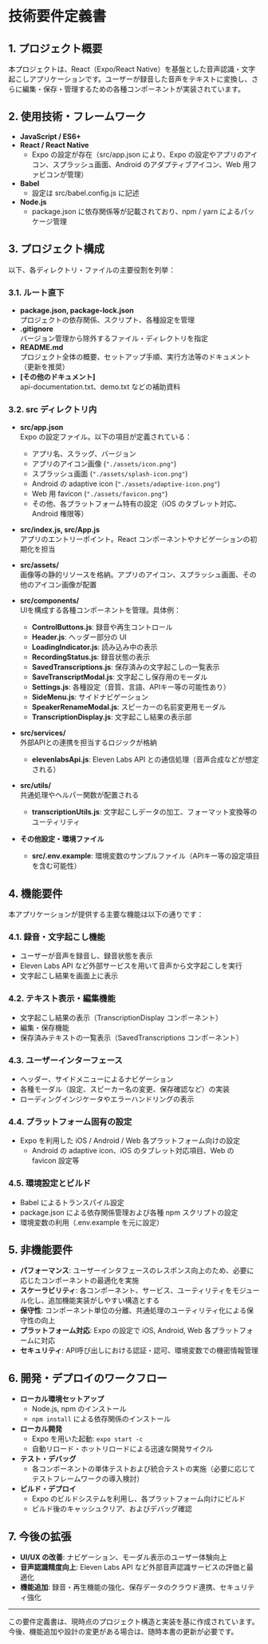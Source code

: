 # 技術要件定義書

## 1. プロジェクト概要
本プロジェクトは、React（Expo/React Native）を基盤とした音声認識・文字起こしアプリケーションです。ユーザーが録音した音声をテキストに変換し、さらに編集・保存・管理するための各種コンポーネントが実装されています。

## 2. 使用技術・フレームワーク
- **JavaScript / ES6+**
- **React / React Native**  
  - Expo の設定が存在（src/app.json により、Expo の設定やアプリのアイコン、スプラッシュ画面、Android のアダプティブアイコン、Web 用ファビコンが管理）
- **Babel**  
  - 設定は src/babel.config.js に記述
- **Node.js**  
  - package.json に依存関係等が記載されており、npm / yarn によるパッケージ管理

## 3. プロジェクト構成
以下、各ディレクトリ・ファイルの主要役割を列挙：

### 3.1. ルート直下
- **package.json, package-lock.json**  
  プロジェクトの依存関係、スクリプト、各種設定を管理
- **.gitignore**  
  バージョン管理から除外するファイル・ディレクトリを指定
- **README.md**  
  プロジェクト全体の概要、セットアップ手順、実行方法等のドキュメント（更新を推奨）
- **[その他のドキュメント]**  
  api-documentation.txt、demo.txt などの補助資料

### 3.2. src ディレクトリ内
- **src/app.json**  
  Expo の設定ファイル。以下の項目が定義されている：
  - アプリ名、スラッグ、バージョン
  - アプリのアイコン画像 (`"./assets/icon.png"`)
  - スプラッシュ画面 (`"./assets/splash-icon.png"`)
  - Android の adaptive icon (`"./assets/adaptive-icon.png"`)
  - Web 用 favicon (`"./assets/favicon.png"`)
  - その他、各プラットフォーム特有の設定（iOS のタブレット対応、Android 権限等）
  
- **src/index.js, src/App.js**  
  アプリのエントリーポイント。React コンポーネントやナビゲーションの初期化を担当

- **src/assets/**  
  画像等の静的リソースを格納。アプリのアイコン、スプラッシュ画面、その他のアイコン画像が配置

- **src/components/**  
  UIを構成する各種コンポーネントを管理。具体例：
  - **ControlButtons.js**: 録音や再生コントロール
  - **Header.js**: ヘッダー部分の UI
  - **LoadingIndicator.js**: 読み込み中の表示
  - **RecordingStatus.js**: 録音状態の表示
  - **SavedTranscriptions.js**: 保存済みの文字起こしの一覧表示
  - **SaveTranscriptModal.js**: 文字起こし保存用のモーダル
  - **Settings.js**: 各種設定（音質、言語、APIキー等の可能性あり）
  - **SideMenu.js**: サイドナビゲーション
  - **SpeakerRenameModal.js**: スピーカーの名前変更用モーダル
  - **TranscriptionDisplay.js**: 文字起こし結果の表示部

- **src/services/**  
  外部APIとの連携を担当するロジックが格納
  - **elevenlabsApi.js**: Eleven Labs API との通信処理（音声合成などが想定される）

- **src/utils/**  
  共通処理やヘルパー関数が配置される
  - **transcriptionUtils.js**: 文字起こしデータの加工、フォーマット変換等のユーティリティ

- **その他設定・環境ファイル**
  - **src/.env.example**: 環境変数のサンプルファイル（APIキー等の設定項目を含む可能性）

## 4. 機能要件
本アプリケーションが提供する主要な機能は以下の通りです：

### 4.1. 録音・文字起こし機能
- ユーザーが音声を録音し、録音状態を表示
- Eleven Labs API など外部サービスを用いて音声から文字起こしを実行
- 文字起こし結果を画面上に表示

### 4.2. テキスト表示・編集機能
- 文字起こし結果の表示（TranscriptionDisplay コンポーネント）
- 編集・保存機能
- 保存済みテキストの一覧表示（SavedTranscriptions コンポーネント）

### 4.3. ユーザーインターフェース
- ヘッダー、サイドメニューによるナビゲーション
- 各種モーダル（設定、スピーカー名の変更、保存確認など）の実装
- ローディングインジケータやエラーハンドリングの表示

### 4.4. プラットフォーム固有の設定
- Expo を利用した iOS / Android / Web 各プラットフォーム向けの設定
  - Android の adaptive icon、iOS のタブレット対応項目、Web の favicon 設定等

### 4.5. 環境設定とビルド
- Babel によるトランスパイル設定
- package.json による依存関係管理および各種 npm スクリプトの設定
- 環境変数の利用（.env.example を元に設定）

## 5. 非機能要件
- **パフォーマンス**: ユーザーインタフェースのレスポンス向上のため、必要に応じたコンポーネントの最適化を実施
- **スケーラビリティ**: 各コンポーネント、サービス、ユーティリティをモジュール化し、追加機能実装がしやすい構造とする
- **保守性**: コンポーネント単位の分離、共通処理のユーティリティ化による保守性の向上
- **プラットフォーム対応**: Expo の設定で iOS, Android, Web 各プラットフォームに対応
- **セキュリティ**: API呼び出しにおける認証・認可、環境変数での機密情報管理

## 6. 開発・デプロイのワークフロー
- **ローカル環境セットアップ**
  - Node.js, npm のインストール
  - `npm install` による依存関係のインストール
- **ローカル開発**
  - Expo を用いた起動: `expo start -c`
  - 自動リロード・ホットリロードによる迅速な開発サイクル
- **テスト・デバッグ**
  - 各コンポーネントの単体テストおよび統合テストの実施（必要に応じてテストフレームワークの導入検討）
- **ビルド・デプロイ**
  - Expo のビルドシステムを利用し、各プラットフォーム向けにビルド
  - ビルド後のキャッシュクリア、およびデバッグ確認

## 7. 今後の拡張
- **UI/UX の改善**: ナビゲーション、モーダル表示のユーザー体験向上
- **音声認識精度向上**: Eleven Labs API など外部音声認識サービスの評価と最適化
- **機能追加**: 録音・再生機能の強化、保存データのクラウド連携、セキュリティ強化

---
この要件定義書は、現時点のプロジェクト構造と実装を基に作成されています。今後、機能追加や設計の変更がある場合は、随時本書の更新が必要です。
